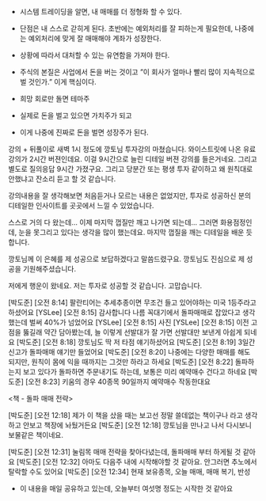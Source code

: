 









- 시스템 트레이딩을 알면, 내 매매를 더 정형화 할 수 있다.
- 단점은 내 스스로 갇히게 된다.
초반에는 예외처리를 잘 피하는게 필요한데,
나중에는 예외처리에 맞게 잘 매매해야 계좌가 성장한다.
- 상황에 따라서 대처할 수 있는 유연함을 가져야 한다.

- 주식의 본질은 사업에서 돈을 버는 것이고
”이 회사가 얼마나 빨리 많이 지속적으로 벌 것인가.” 이게 핵심이다.

- 희망 회로만 돌면 테마주
- 실제로 돈을 벌고 있으면 가치주가 되고
- 이게 나중에 진짜로 돈을 벌면 성장주가 된다.








강의 + 뒤풀이로 새벽 1시 정도에 깡토님 투자강의 마쳤습니다. 와이스트릿에 나온 유료강의가 2시간 버젼인데요. 이걸 9시간으로 늘린 디테일 버젼 강의를 들은거네요. 그리고 별도로 질의응답 9시간 가졌구요. 그리고 당분간 또는 평생 투자 같이하고 왜 원칙대로 안했냐고 잔소리 듣고 할 것 같습니다.

강의내용을 잘 생각해보면 처음듣거나 모르는 내용은 없었지만, 투자로 성공하신 분의 디테일한 인사이트를 곳곳에서 느낄 수 있었습니다.

스스로 거의 다 왔는데... 이제 마지막 껍질만 깨고 나가면 되는데... 그러면 화용점정인데, 눈을 못그리고 있다는 생각을 많이 했는데요. 마지막 껍질을 깨는 디테일을 배운 듯 합니다.

깡토님께 이 은혜를 제 성공으로 보답하겠다고 말씀드렸구요. 깡토님도 진심으로 제 성공을 기원해주셨습니다.

저에게 행운이 왔네요.
저는 투자로 성공할 것 같습니다.
고맙습니다.






[박도준] [오전 8:14] 팔란티어는 추세추종이면 무조건 들고 있어야하는 미국 1등주라고 하셨어요
[YSLee] [오전 8:15] 감사합니다 나름 꼭대기에서 돌파매매로 잡았다고 생각했는데 벌써 40%가 넘었어요
[YSLee] [오전 8:15] 사진
[YSLee] [오전 8:15] 이전 고점을 뚫길래 약간 담아봤는데, 늘 이렇게 선발대가 잘 가면 선발대만 보낸게 아쉽게 되네요
[박도준] [오전 8:18] 깡토님도 딱 저 타점 얘기하셨어요
[박도준] [오전 8:19] 3일간 신고가 돌파매매 얘기만 들었어요
[박도준] [오전 8:20] 나중에는 다양한 매매를 해도 되지만, 원칙이 몸에 익을 때까지는 그것만 하라고 하세요
[박도준] [오전 8:22] 돌파하는지 보고 있다가 돌파하면 주문내기도 하는데, 보통은 미리 예약매수 건다고 하네요
[박도준] [오전 8:23] 키움의 경우 40종목 90일까지 예약매수 작동한대요


<책 - 돌파 매매 전략>

[박도준] [오전 12:18] 제가 이 책을 샀을 때는 보고선 정말 쓸데없는 책이구나 라고 생각하고 안보고 책장에 놔뒀거든요
[박도준] [오전 12:18] 깡토님을 만나고 나서 다시보니 보물같은 책이네요.



[박도준] [오전 12:31] 눌림목 매매 전략을 찾아다녔는데, 돌파매매 부터 하게될 것 같아요
[박도준] [오전 12:32] 아마도 다음주 내에 시작해야할 것 같아요. 안그러면 추노에서 탈락할 수도 있어요
[박도준] [오전 12:34] 현재 보유종목, 오늘 매매, 매매 복기, 반성
- 이 내용을 매일 공유하고 있는데, 오늘부터 여섯명 정도는 시작한 것 같아요















